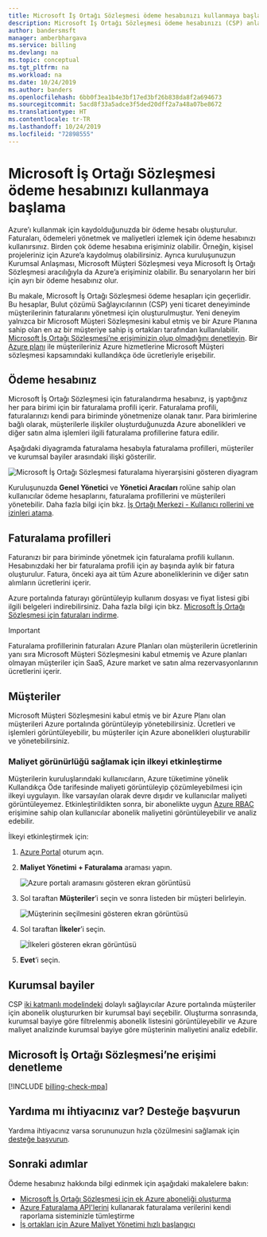 ```yaml
---
title: Microsoft İş Ortağı Sözleşmesi ödeme hesabınızı kullanmaya başlama - Azure CSP
description: Microsoft İş Ortağı Sözleşmesi ödeme hesabınızı (CSP) anlama
author: bandersmsft
manager: amberbhargava
ms.service: billing
ms.devlang: na
ms.topic: conceptual
ms.tgt_pltfrm: na
ms.workload: na
ms.date: 10/24/2019
ms.author: banders
ms.openlocfilehash: 6bb0f3ea1b4e3bf17ed3bf26b838da8f2a694673
ms.sourcegitcommit: 5acd8f33a5adce3f5ded20dff2a7a48a07be8672
ms.translationtype: HT
ms.contentlocale: tr-TR
ms.lasthandoff: 10/24/2019
ms.locfileid: "72898555"
---
```

# <a name="get-started-with-your-microsoft-partner-agreement-billing-account"></a>Microsoft İş Ortağı Sözleşmesi ödeme hesabınızı kullanmaya başlama

Azure’ı kullanmak için kaydolduğunuzda bir ödeme hesabı oluşturulur. Faturaları, ödemeleri yönetmek ve maliyetleri izlemek için ödeme hesabınızı kullanırsınız. Birden çok ödeme hesabına erişiminiz olabilir. Örneğin, kişisel projeleriniz için Azure’a kaydolmuş olabilirsiniz. Ayrıca kuruluşunuzun Kurumsal Anlaşması, Microsoft Müşteri Sözleşmesi veya Microsoft İş Ortağı Sözleşmesi aracılığıyla da Azure’a erişiminiz olabilir. Bu senaryoların her biri için ayrı bir ödeme hesabınız olur.

Bu makale, Microsoft İş Ortağı Sözleşmesi ödeme hesapları için geçerlidir. Bu hesaplar, Bulut çözümü Sağlayıcılarının (CSP) yeni ticaret deneyiminde müşterilerinin faturalarını yönetmesi için oluşturulmuştur. Yeni deneyim yalnızca bir Microsoft Müşteri Sözleşmesini kabul etmiş ve bir Azure Planına sahip olan en az bir müşteriye sahip iş ortakları tarafından kullanılabilir. [Microsoft İş Ortağı Sözleşmesi’ne erişiminizin olup olmadığını denetleyin](#check-access-to-a-microsoft-partner-agreement). Bir [Azure planı](https://azure.microsoft.com/pricing/purchase-options/microsoft-customer-agreement/) ile müşterileriniz Azure hizmetlerine Microsoft Müşteri sözleşmesi kapsamındaki kullandıkça öde ücretleriyle erişebilir.

## <a name="your-billing-account"></a>Ödeme hesabınız

Microsoft İş Ortağı Sözleşmesi için faturalandırma hesabınız, iş yaptığınız her para birimi için bir faturalama profili içerir. Faturalama profili, faturalarınızı kendi para biriminde yönetmenize olanak tanır. Para birimlerine bağlı olarak, müşterilerle ilişkiler oluşturduğunuzda Azure abonelikleri ve diğer satın alma işlemleri ilgili faturalama profillerine fatura edilir.

Aşağıdaki diyagramda faturalama hesabıyla faturalama profilleri, müşteriler ve kurumsal bayiler arasındaki ilişki gösterilir.

![Microsoft İş Ortağı Sözleşmesi faturalama hiyerarşisini gösteren diyagram](./media/mpa-overview/mpa-hierarchy.svg)

Kuruluşunuzda **Genel Yönetici** ve **Yönetici Aracıları** rolüne sahip olan kullanıcılar ödeme hesaplarını, faturalama profillerini ve müşterileri yönetebilir. Daha fazla bilgi için bkz. [İş Ortağı Merkezi - Kullanıcı rollerini ve izinleri atama](https://docs.microsoft.com/partner-center/permissions-overview).

## <a name="billing-profiles"></a>Faturalama profilleri

Faturanızı bir para biriminde yönetmek için faturalama profili kullanın. Hesabınızdaki her bir faturalama profili için ay başında aylık bir fatura oluşturulur. Fatura, önceki aya ait tüm Azure aboneliklerinin ve diğer satın alımların ücretlerini içerir.

Azure portalında faturayı görüntüleyip kullanım dosyası ve fiyat listesi gibi ilgili belgeleri indirebilirsiniz. Daha fazla bilgi için bkz. [Microsoft İş Ortağı Sözleşmesi için faturaları indirme](billing-download-azure-invoice.md).

> [!IMPORTANT]
>
> Faturalama profillerinin faturaları Azure Planları olan müşterilerin ücretlerinin yanı sıra Microsoft Müşteri Sözleşmesini kabul etmemiş ve Azure planları olmayan müşteriler için SaaS, Azure market ve satın alma rezervasyonlarının ücretlerini içerir.

## <a name="customers"></a>Müşteriler

Microsoft Müşteri Sözleşmesini kabul etmiş ve bir Azure Planı olan müşterileri Azure portalında görüntüleyip yönetebilirsiniz. Ücretleri ve işlemleri görüntüleyebilir, bu müşteriler için Azure abonelikleri oluşturabilir ve yönetebilirsiniz.

### <a name="enable-policy-to-give-visibility-into-cost"></a>Maliyet görünürlüğü sağlamak için ilkeyi etkinleştirme

Müşterilerin kuruluşlarındaki kullanıcıların, Azure tüketimine yönelik Kullandıkça Öde tarifesinde maliyeti görüntüleyip çözümleyebilmesi için ilkeyi uygulayın. İlke varsayılan olarak devre dışıdır ve kullanıcılar maliyeti görüntüleyemez. Etkinleştirildikten sonra, bir abonelikte uygun [Azure RBAC](https://docs.microsoft.com/azure/role-based-access-control/overview) erişimine sahip olan kullanıcılar abonelik maliyetini görüntüleyebilir ve analiz edebilir.

İlkeyi etkinleştirmek için:

1. [Azure Portal](https://portal.azure.com) oturum açın.

1. **Maliyet Yönetimi + Faturalama** araması yapın.

   ![Azure portalı aramasını gösteren ekran görüntüsü](./media/mpa-overview/search-cmb.png)

1. Sol taraftan **Müşteriler**’i seçin ve sonra listeden bir müşteri belirleyin.

   ![Müşterinin seçilmesini gösteren ekran görüntüsü](./media/mpa-overview/mpa-customers.png)

1. Sol taraftan **İlkeler**’i seçin.

   ![İlkeleri gösteren ekran görüntüsü](./media/mpa-overview/mpa-change-policy.png)

1. **Evet**’i seçin.

## <a name="resellers"></a>Kurumsal bayiler

CSP [iki katmanlı modelindeki](https://docs.microsoft.com/azure/cloud-solution-provider/overview/azure-csp-overview#azure-csp-direct-and-azure-csp-indirect) dolaylı sağlayıcılar Azure portalında müşteriler için abonelik oluştururken bir kurumsal bayi seçebilir. Oluşturma sonrasında, kurumsal bayiye göre filtrelenmiş abonelik listesini görüntüleyebilir ve Azure maliyet analizinde kurumsal bayiye göre müşterinin maliyetini analiz edebilir.

## <a name="check-access-to-a-microsoft-partner-agreement"></a>Microsoft İş Ortağı Sözleşmesi’ne erişimi denetleme
[!INCLUDE [billing-check-mpa](../../includes/billing-check-mpa.md)]

## <a name="need-help-contact-support"></a>Yardıma mı ihtiyacınız var? Desteğe başvurun

Yardıma ihtiyacınız varsa sorununuzun hızla çözülmesini sağlamak için [desteğe başvurun](https://portal.azure.com/?#blade/Microsoft_Azure_Support/HelpAndSupportBlade).

## <a name="next-steps"></a>Sonraki adımlar

Ödeme hesabınız hakkında bilgi edinmek için aşağıdaki makalelere bakın:

- [Microsoft İş Ortağı Sözleşmesi için ek Azure aboneliği oluşturma](billing-create-subscription.md)
- [Azure Faturalama API'lerini](https://docs.microsoft.com/rest/api/billing/) kullanarak faturalama verilerini kendi raporlama sisteminizle tümleştirme
- [İş ortakları için Azure Maliyet Yönetimi hızlı başlangıcı](https://go.microsoft.com/fwlink/?linkid=2106482)
